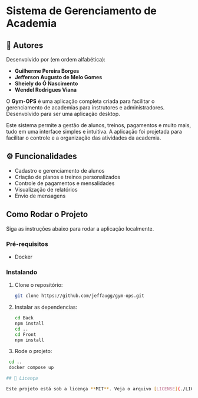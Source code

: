 # Sistema de Gerenciamento de Academia

## 👥 Autores

Desenvolvido por (em ordem alfabética):  
- **Guilherme Pereira Borges**  
- **Jefferson Augusto de Melo Gomes**  
- **Sheiely do Ó Nascimento**  
- **Wendel Rodrigues Viana**  

O **Gym-OPS** é uma aplicação completa criada para facilitar o gerenciamento de academias para instrutores e administradores. Desenvolvido para ser uma aplicação desktop.

Este sistema permite a gestão de alunos, treinos, pagamentos e muito mais, tudo em uma interface simples e intuitiva. A aplicação foi projetada para facilitar o controle e a organização das atividades da academia.

## ⚙️ Funcionalidades

- Cadastro e gerenciamento de alunos  
- Criação de planos e treinos personalizados  
- Controle de pagamentos e mensalidades  
- Visualização de relatórios  
- Envio de mensagens

## Como Rodar o Projeto

Siga as instruções abaixo para rodar a aplicação localmente.

### Pré-requisitos

- Docker


### Instalando

1. Clone o repositório:
   ```bash
   git clone https://github.com/jeffaugg/gym-ops.git

1. Instalar as dependencias:
   ```bash
   cd Back
   npm install
   cd ..
   cd Front
   npm install

2. Rode o projeto:
  ```bash
   cd ..
   docker compose up

## 📖 Licença

Este projeto está sob a licença **MIT**. Veja o arquivo [LICENSE](./LICENSE) para mais detalhes.




